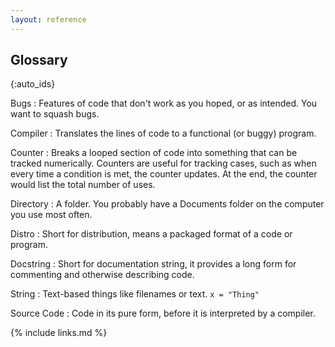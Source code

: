 ```yaml
---
layout: reference
---
```


## Glossary

{:auto_ids}

Bugs
: Features of code that don't work as you hoped, or as intended.
You want to squash bugs.

Compiler
: Translates the lines of code to a functional (or buggy) program.

Counter
: Breaks a looped section of code into something that can be tracked
numerically.
Counters are useful for tracking cases, such as when every time a condition
is met, the counter updates.
At the end, the counter would list the total number of uses.

Directory
: A folder. You probably have a Documents folder on the computer you use most often.

Distro
: Short for distribution, means a packaged format of a code or program.

Docstring
: Short for documentation string, it provides a long form for commenting and
otherwise describing code.

String
: Text-based things like filenames or text. `x = "Thing"`

Source Code
: Code in its pure form, before it is interpreted by a compiler.


{% include links.md %}
